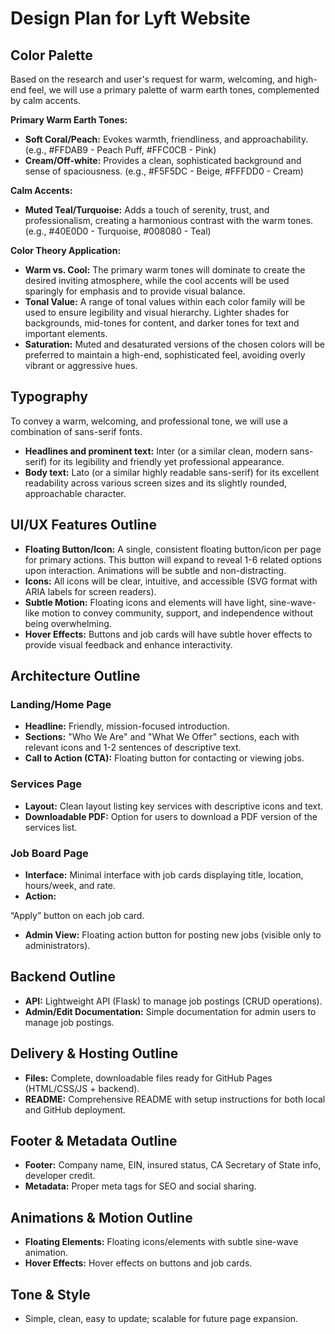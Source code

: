 
# Design Plan for Lyft Website

## Color Palette

Based on the research and user's request for warm, welcoming, and high-end feel, we will use a primary palette of warm earth tones, complemented by calm accents.

**Primary Warm Earth Tones:**
*   **Soft Coral/Peach:** Evokes warmth, friendliness, and approachability. (e.g., #FFDAB9 - Peach Puff, #FFC0CB - Pink)
*   **Cream/Off-white:** Provides a clean, sophisticated background and sense of spaciousness. (e.g., #F5F5DC - Beige, #FFFDD0 - Cream)

**Calm Accents:**
*   **Muted Teal/Turquoise:** Adds a touch of serenity, trust, and professionalism, creating a harmonious contrast with the warm tones. (e.g., #40E0D0 - Turquoise, #008080 - Teal)

**Color Theory Application:**
*   **Warm vs. Cool:** The primary warm tones will dominate to create the desired inviting atmosphere, while the cool accents will be used sparingly for emphasis and to provide visual balance.
*   **Tonal Value:** A range of tonal values within each color family will be used to ensure legibility and visual hierarchy. Lighter shades for backgrounds, mid-tones for content, and darker tones for text and important elements.
*   **Saturation:** Muted and desaturated versions of the chosen colors will be preferred to maintain a high-end, sophisticated feel, avoiding overly vibrant or aggressive hues.

## Typography

To convey a warm, welcoming, and professional tone, we will use a combination of sans-serif fonts.

*   **Headlines and prominent text:** Inter (or a similar clean, modern sans-serif) for its legibility and friendly yet professional appearance.
*   **Body text:** Lato (or a similar highly readable sans-serif) for its excellent readability across various screen sizes and its slightly rounded, approachable character.

## UI/UX Features Outline

*   **Floating Button/Icon:** A single, consistent floating button/icon per page for primary actions. This button will expand to reveal 1-6 related options upon interaction. Animations will be subtle and non-distracting.
*   **Icons:** All icons will be clear, intuitive, and accessible (SVG format with ARIA labels for screen readers).
*   **Subtle Motion:** Floating icons and elements will have light, sine-wave-like motion to convey community, support, and independence without being overwhelming.
*   **Hover Effects:** Buttons and job cards will have subtle hover effects to provide visual feedback and enhance interactivity.

## Architecture Outline

### Landing/Home Page
*   **Headline:** Friendly, mission-focused introduction.
*   **Sections:** "Who We Are" and "What We Offer" sections, each with relevant icons and 1-2 sentences of descriptive text.
*   **Call to Action (CTA):** Floating button for contacting or viewing jobs.

### Services Page
*   **Layout:** Clean layout listing key services with descriptive icons and text.
*   **Downloadable PDF:** Option for users to download a PDF version of the services list.

### Job Board Page
*   **Interface:** Minimal interface with job cards displaying title, location, hours/week, and rate.
*   **Action:** 


“Apply” button on each job card.
*   **Admin View:** Floating action button for posting new jobs (visible only to administrators).

## Backend Outline

*   **API:** Lightweight API (Flask) to manage job postings (CRUD operations).
*   **Admin/Edit Documentation:** Simple documentation for admin users to manage job postings.

## Delivery & Hosting Outline

*   **Files:** Complete, downloadable files ready for GitHub Pages (HTML/CSS/JS + backend).
*   **README:** Comprehensive README with setup instructions for both local and GitHub deployment.

## Footer & Metadata Outline

*   **Footer:** Company name, EIN, insured status, CA Secretary of State info, developer credit.
*   **Metadata:** Proper meta tags for SEO and social sharing.

## Animations & Motion Outline

*   **Floating Elements:** Floating icons/elements with subtle sine-wave animation.
*   **Hover Effects:** Hover effects on buttons and job cards.

## Tone & Style

*   Simple, clean, easy to update; scalable for future page expansion.

